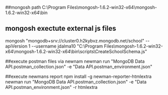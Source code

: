 ##mongosh path
C:\Program Files\mongosh-1.6.2-win32-x64\mongosh-1.6.2-win32-x64\bin

## mongosh exectute external js files
mongosh "mongodb+srv://cluster0.h2kybvz.mongodb.net/school" --apiVersion 1 --username jdalma10 "C:\Program Files\mongosh-1.6.2-win32-x64\mongosh-1.6.2-win32-x64\bin\scripts\CreateSchoolSchema.js"

##execute postman files via newnam
newman run "MongoDB Data API.postman_collection.json" -e "Data API.postman_environment.json"

##execute newmans report
npm install -g newman-reporter-htmlextra
newman run "MongoDB Data API.postman_collection.json" -e "Data API.postman_environment.json" -r htmlextra